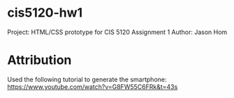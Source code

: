 # cis5120-hw1
Project: HTML/CSS prototype for CIS 5120 Assignment 1
Author: Jason Hom

# Attribution
Used the following tutorial to generate the smartphone: <https://www.youtube.com/watch?v=G8FW55C6FRk&t=43s>
